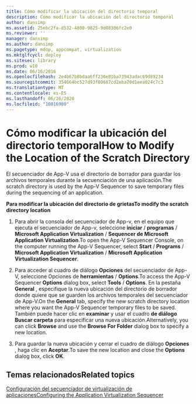 ```yaml
---
title: Cómo modificar la ubicación del directorio temporal
description: Cómo modificar la ubicación del directorio temporal
author: dansimp
ms.assetid: 25ebc2fa-d532-4800-9825-9d08306fc2e0
ms.reviewer: ''
manager: dansimp
ms.author: dansimp
ms.pagetype: mdop, appcompat, virtualization
ms.mktglfcycl: deploy
ms.sitesec: library
ms.prod: w10
ms.date: 06/16/2016
ms.openlocfilehash: 2e4b67b8bdaa6ff236e81ba73943adac69d89234
ms.sourcegitcommit: 354664bc527d93f80687cd2eba70d1eea024c7c3
ms.translationtype: MT
ms.contentlocale: es-ES
ms.lasthandoff: 06/26/2020
ms.locfileid: "10816980"
---
```

# <span data-ttu-id="00e7b-103">Cómo modificar la ubicación del directorio temporal</span><span class="sxs-lookup"><span data-stu-id="00e7b-103">How to Modify the Location of the Scratch Directory</span></span>


<span data-ttu-id="00e7b-104">El secuenciador de App-V usa el directorio de borrador para guardar los archivos temporales durante la secuenciación de una aplicación.</span><span class="sxs-lookup"><span data-stu-id="00e7b-104">The scratch directory is used by the App-V Sequencer to save temporary files during the sequencing of an application.</span></span>

**<span data-ttu-id="00e7b-105">Para modificar la ubicación del directorio de grietas</span><span class="sxs-lookup"><span data-stu-id="00e7b-105">To modify the scratch directory location</span></span>**

1.  <span data-ttu-id="00e7b-106">Para abrir la consola del secuenciador de App-v, en el equipo que ejecuta el secuenciador de App-v, seleccione **iniciar**  /  **programas**  /  **Microsoft Application Virtualization**  /  **Sequencer de Microsoft Application Virtualization**.</span><span class="sxs-lookup"><span data-stu-id="00e7b-106">To open the App-V Sequencer Console, on the computer running the App-V Sequencer, select **Start** / **Programs** / **Microsoft Application Virtualization** / **Microsoft Application Virtualization Sequencer**.</span></span>

2.  <span data-ttu-id="00e7b-107">Para acceder al cuadro de diálogo **Opciones** del secuenciador de App-V, seleccione Opciones de **herramientas**  /  **Options**.</span><span class="sxs-lookup"><span data-stu-id="00e7b-107">To access the App-V Sequencer **Options** dialog box, select **Tools** / **Options**.</span></span> <span data-ttu-id="00e7b-108">En la pestaña **General** , especifique la nueva ubicación del directorio de borrador donde quiere que se guarden los archivos temporales del secuenciador de App-V.</span><span class="sxs-lookup"><span data-stu-id="00e7b-108">On the **General** tab, specify the new scratch directory location where you want the App-V Sequencer temporary files to be saved.</span></span> <span data-ttu-id="00e7b-109">También puede hacer clic en **examinar** y usar el cuadro **de diálogo Buscar carpeta** para especificar una nueva ubicación.</span><span class="sxs-lookup"><span data-stu-id="00e7b-109">Alternatively, you can click **Browse** and use the **Browse For Folder** dialog box to specify a new location.</span></span>

3.  <span data-ttu-id="00e7b-110">Para guardar la nueva ubicación y cerrar el cuadro de diálogo **Opciones** , haga clic en **Aceptar**.</span><span class="sxs-lookup"><span data-stu-id="00e7b-110">To save the new location and close the **Options** dialog box, click **OK**.</span></span>

## <span data-ttu-id="00e7b-111">Temas relacionados</span><span class="sxs-lookup"><span data-stu-id="00e7b-111">Related topics</span></span>


[<span data-ttu-id="00e7b-112">Configuración del secuenciador de virtualización de aplicaciones</span><span class="sxs-lookup"><span data-stu-id="00e7b-112">Configuring the Application Virtualization Sequencer</span></span>](configuring-the-application-virtualization-sequencer.md)

 

 





